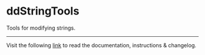 # ddStringTools

Tools for modifying strings.
___
Visit the following [link](http://code.divandesign.biz/modx/ddstringtools) to read the documentation, instructions & changelog.